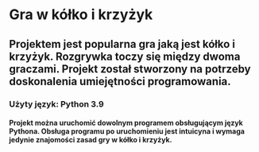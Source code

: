 # Gra w kółko i krzyżyk

## Projektem jest popularna gra jaką jest kółko i krzyżyk. Rozgrywka toczy się między dwoma graczami. Projekt został stworzony na potrzeby doskonalenia umiejętności programowania.

### Użyty język: Python 3.9

#### Projekt można uruchomić dowolnym programem obsługującym język Pythona. Obsługa programu po uruchomieniu jest intuicyna i wymaga jedynie znajomości zasad gry w kółko i krzyżyk.
